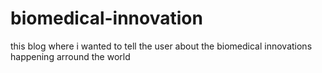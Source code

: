 biomedical-innovation
=====================

this blog where i wanted to tell the user about the biomedical innovations happening arround the world
